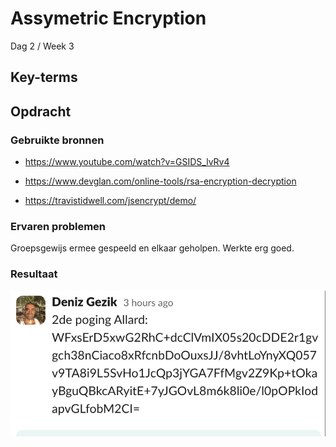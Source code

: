 # Assymetric Encryption

Dag 2 / Week 3

## Key-terms


## Opdracht
### Gebruikte bronnen

- https://www.youtube.com/watch?v=GSIDS_lvRv4

- https://www.devglan.com/online-tools/rsa-encryption-decryption

- https://travistidwell.com/jsencrypt/demo/


### Ervaren problemen
Groepsgewijs ermee gespeeld en elkaar geholpen. Werkte erg goed.

### Resultaat

![Alt text](<../00_includes/assymetric in Slack.png>)

